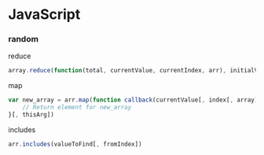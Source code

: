 # JavaScript

### random
reduce
```javascript
array.reduce(function(total, currentValue, currentIndex, arr), initialValue)
```

map
```javascript
var new_array = arr.map(function callback(currentValue[, index[, array]]) {
    // Return element for new_array
}[, thisArg])
```

includes
```javascript
arr.includes(valueToFind[, fromIndex])
```